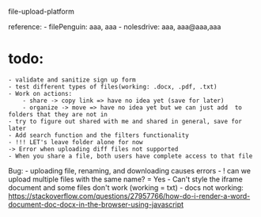 file-upload-platform

reference:
    - filePenguin: aaa, aaa
    - nolesdrive: aaa, aaa@aaa,aaa
# todo:
    - validate and sanitize sign up form
    - test different types of files(working: .docx, .pdf, .txt)
    - Work on actions:
        - share -> copy link => have no idea yet (save for later)
        - organize -> move => have no idea yet but we can just add  to folders that they are not in
    - try to figure out shared with me and shared in general, save for later
    - Add search function and the filters functionality
    - !!! LET's leave folder alone for now
    -> Error when uploading diff files not supported
    - When you share a file, both users have complete access to that file
Bug: 
    - uploading file, renaming, and downloading causes errors
    - ! can we upload multiple files with the same name? = Yes
    - Can't style the iframe document and some files don't work (working = txt)
        - docs not working: https://stackoverflow.com/questions/27957766/how-do-i-render-a-word-document-doc-docx-in-the-browser-using-javascript